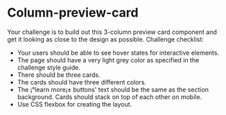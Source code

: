# Column-preview-card
Your challenge is to build out this 3-column preview card component and get it looking as close to the design as possible. 
Challenge checklist:
- Your users should be able to see hover states for interactive elements. 
- The page should have a very light grey color as specified in the challenge style guide. 
- There should be three cards.
- The cards should have three different colors.
- The ¡°learn more¡± buttons' text should be the same as the section background.  Cards should stack on top of each other on mobile.
- Use CSS flexbox for creating the layout.

